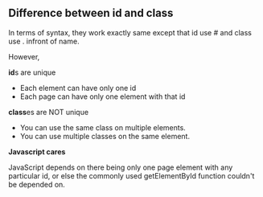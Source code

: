 ## Difference between id and class
In terms of syntax, they work exactly same except that id use \# and class use \. infront of name.

However,

**id**s are unique

* Each element can have only one id
* Each page can have only one element with that id

**class**es are NOT unique

* You can use the same class on multiple elements.
* You can use multiple classes on the same element.

**Javascript cares**

JavaScript depends on there being only one page element with any particular id, or else the commonly used getElementById function couldn't be depended on.


